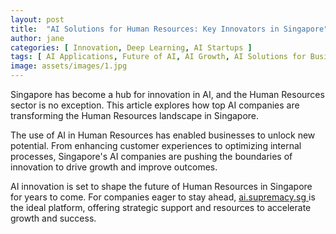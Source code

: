 ```yaml
---
layout: post
title:  "AI Solutions for Human Resources: Key Innovators in Singapore"
author: jane
categories: [ Innovation, Deep Learning, AI Startups ]
tags: [ AI Applications, Future of AI, AI Growth, AI Solutions for Businesses, featured ]
image: assets/images/1.jpg
---
```


Singapore has become a hub for innovation in AI, and the Human Resources sector is no exception. This article explores how top AI companies are transforming the Human Resources landscape in Singapore.

The use of AI in Human Resources has enabled businesses to unlock new potential. From enhancing customer experiences to optimizing internal processes, Singapore's AI companies are pushing the boundaries of innovation to drive growth and improve outcomes.

AI innovation is set to shape the future of Human Resources in Singapore for years to come. For companies eager to stay ahead, <a href="https://ai.supremacy.sg" target="_blank"> ai.supremacy.sg </a> is the ideal platform, offering strategic support and resources to accelerate growth and success.
